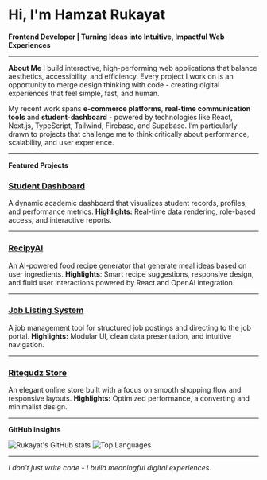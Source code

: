 # Hi, I'm Hamzat Rukayat 

**Frontend Developer | Turning Ideas into Intuitive, Impactful Web Experiences**

---

 **About Me**
I build interactive, high-performing web applications that balance aesthetics, accessibility, and efficiency.
Every project I work on is an opportunity to merge design thinking with code - creating digital experiences that feel simple, fast, and human.

My recent work spans **e-commerce platforms**, **real-time communication tools** and **student-dashboard**  - powered by technologies like React, Next.js, TypeScript, Tailwind, Firebase, and Supabase.
I’m particularly drawn to projects that challenge me to think critically about performance, scalability, and user experience.

---

 **Featured Projects**

###  [Student Dashboard](https://github.com/Dev-Ruqoyah/student-dashboard)

A dynamic academic dashboard that visualizes student records, profiles, and performance metrics.
**Highlights:** Real-time data rendering, role-based access, and interactive reports.

---

###  [RecipyAI](https://hr-recipyai.web.app/)

An AI-powered food recipe generator that generate meal ideas based on user ingredients.
**Highlights**: Smart recipe suggestions, responsive design, and fluid user interactions powered by React and OpenAI integration.

---

###  [Job Listing System](https://hr-joblisting.web.app/)

A job management tool for structured job postings and directing to the job portal.
**Highlights:** Modular UI, clean data presentation, and intuitive navigation.

---

### [Ritegudz Store](https://ritegudz.store/)

An elegant online store built with a focus on smooth shopping flow and responsive layouts.
**Highlights:** Optimized performance, a converting and minimalist design.

---

 **GitHub Insights**

![Rukayat's GitHub stats](https://github-readme-stats.vercel.app/api?username=Dev-Ruqoyah\&show_icons=true\&theme=radical)
![Top Languages](https://github-readme-stats.vercel.app/api/top-langs/?username=Dev-Ruqoyah\&layout=compact\&theme=radical)

---

*I don’t just write code - I build meaningful digital experiences.*
